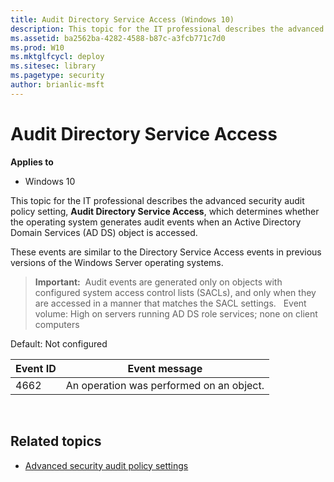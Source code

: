 ```yaml
---
title: Audit Directory Service Access (Windows 10)
description: This topic for the IT professional describes the advanced security audit policy setting, Audit Directory Service Access, which determines whether the operating system generates audit events when an Active Directory Domain Services (AD DS) object is accessed.
ms.assetid: ba2562ba-4282-4588-b87c-a3fcb771c7d0
ms.prod: W10
ms.mktglfcycl: deploy
ms.sitesec: library
ms.pagetype: security
author: brianlic-msft
---
```


# Audit Directory Service Access

**Applies to**
-   Windows 10

This topic for the IT professional describes the advanced security audit policy setting, **Audit Directory Service Access**, which determines whether the operating system generates audit events when an Active Directory Domain Services (AD DS) object is accessed.

These events are similar to the Directory Service Access events in previous versions of the Windows Server operating systems.
> **Important:**  Audit events are generated only on objects with configured system access control lists (SACLs), and only when they are accessed in a manner that matches the SACL settings.
 
Event volume: High on servers running AD DS role services; none on client computers

Default: Not configured

| Event ID | Event message |
| - | - |
| 4662 | An operation was performed on an object. |
 
## Related topics

- [Advanced security audit policy settings](advanced-security-audit-policy-settings.md)
 
 

